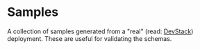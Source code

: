 # Samples

A collection of samples generated from a "real" (read: [DevStack](https://opendev.org/openstack/devstack)) deployment.
These are useful for validating the schemas.
